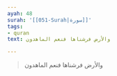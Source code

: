 ```yaml
---
ayah: 48
surah: '[[051-Surah|سورة]]'
tags:
- quran
text: والأرض فرشناها فنعم الماهدون

---
```

> والأرض فرشناها فنعم الماهدون
